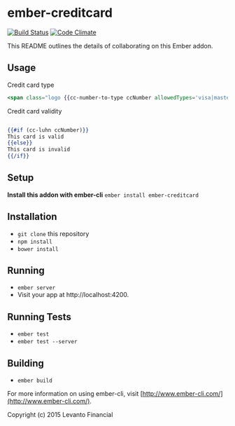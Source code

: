 # ember-creditcard

[![Build Status](https://travis-ci.org/Levanto-Financial/ember-creditcard.svg?branch=master)](https://travis-ci.org/Levanto-Financial/ember-creditcard)
[![Code Climate](https://codeclimate.com/github/Levanto-Financial/ember-creditcard/badges/gpa.svg)](https://codeclimate.com/github/Levanto-Financial/ember-creditcard)

This README outlines the details of collaborating on this Ember addon.

## Usage

Credit card type

```hbs
<span class="logo {{cc-number-to-type ccNumber allowedTypes='visa|mastercard|amex|discover'}}"></span>

```

Credit card validity

```hbs

{{#if (cc-luhn ccNumber)}}
This card is valid
{{else}}
This card is invalid
{{/if}}

```

## Setup

**Install this addon with ember-cli** `ember install ember-creditcard`


## Installation

* `git clone` this repository
* `npm install`
* `bower install`

## Running

* `ember server`
* Visit your app at http://localhost:4200.

## Running Tests

* `ember test`
* `ember test --server`

## Building

* `ember build`

For more information on using ember-cli, visit [http://www.ember-cli.com/](http://www.ember-cli.com/).

Copyright (c) 2015 Levanto Financial
